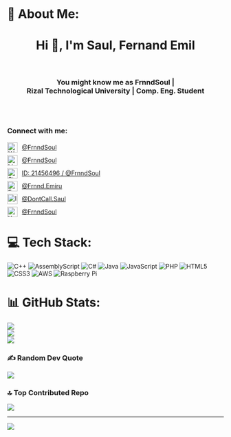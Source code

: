 # 💫 About Me:
<h1 align="center">
  Hi 👋, I'm Saul, Fernand Emil
</h1> 
<br> 
<h3 align="center">
      You might know me as FrnndSoul | 
<br>  Rizal Technological University | Comp. Eng. Student
</h3>
<br>
<br>
<h3 align="left">
<h3 align="left">Connect with me:</h3>
<ul style="list-style:none; padding:0; margin:0;">
  <li style="display:flex; align-items:center; gap:10px; margin:6px 0;">
    <img src="https://raw.githubusercontent.com/rahuldkjain/github-profile-readme-generator/master/src/images/icons/Social/twitter.svg" alt="X/Twitter" width="24" height="24">
    <a href="https://x.com/frnndsoul" target="_blank" rel="noreferrer"> @FrnndSoul</a>
  </li>
  <li style="display:flex; align-items:center; gap:10px; margin:6px 0;">
    <img src="https://raw.githubusercontent.com/rahuldkjain/github-profile-readme-generator/master/src/images/icons/Social/linked-in-alt.svg" alt="LinkedIn" width="24" height="24">
    <a href="https://www.linkedin.com/in/fernand-emil-saul-696066255/" target="_blank" rel="noreferrer"> @FrnndSoul</a>
  </li>
  <li style="display:flex; align-items:center; gap:10px; margin:6px 0;">
    <img src="https://raw.githubusercontent.com/rahuldkjain/github-profile-readme-generator/master/src/images/icons/Social/stack-overflow.svg" alt="Stack Overflow" width="24" height="24">
    <a href="https://stackoverflow.com/users/21456496/frnndsoul" target="_blank" rel="noreferrer"> ID: 21456496 / @FrnndSoul</a>
  </li>
  <li style="display:flex; align-items:center; gap:10px; margin:6px 0;">
    <img src="https://raw.githubusercontent.com/rahuldkjain/github-profile-readme-generator/master/src/images/icons/Social/facebook.svg" alt="Facebook" width="24" height="24">
    <a href="https://www.facebook.com/frnnd.emiru" target="_blank" rel="noreferrer"> @Frnnd.Emiru</a>
  </li>
  <li style="display:flex; align-items:center; gap:10px; margin:6px 0;">
    <img src="https://raw.githubusercontent.com/rahuldkjain/github-profile-readme-generator/master/src/images/icons/Social/instagram.svg" alt="Instagram" width="24" height="24">
    <a href="https://www.instagram.com/dontcall.saul/" target="_blank" rel="noreferrer"> @DontCall.Saul</a>
  </li>
  <li style="display:flex; align-items:center; gap:10px; margin:6px 0;">
    <img src="https://raw.githubusercontent.com/rahuldkjain/github-profile-readme-generator/master/src/images/icons/Social/youtube.svg" alt="YouTube" width="24" height="24">
    <a href="https://youtube.com/@FrnndSoul" target="_blank" rel="noreferrer"> @FrnndSoul</a>
  </li>
</ul>

# 💻 Tech Stack:
![C++](https://img.shields.io/badge/c++-%2300599C.svg?style=for-the-badge&logo=c%2B%2B&logoColor=white) ![AssemblyScript](https://img.shields.io/badge/assembly%20script-%23000000.svg?style=for-the-badge&logo=assemblyscript&logoColor=white) ![C#](https://img.shields.io/badge/c%23-%23239120.svg?style=for-the-badge&logo=csharp&logoColor=white) ![Java](https://img.shields.io/badge/java-%23ED8B00.svg?style=for-the-badge&logo=openjdk&logoColor=white) ![JavaScript](https://img.shields.io/badge/javascript-%23323330.svg?style=for-the-badge&logo=javascript&logoColor=%23F7DF1E) ![PHP](https://img.shields.io/badge/php-%23777BB4.svg?style=for-the-badge&logo=php&logoColor=white) ![HTML5](https://img.shields.io/badge/html5-%23E34F26.svg?style=for-the-badge&logo=html5&logoColor=white) ![CSS3](https://img.shields.io/badge/css3-%231572B6.svg?style=for-the-badge&logo=css3&logoColor=white) ![AWS](https://img.shields.io/badge/AWS-%23FF9900.svg?style=for-the-badge&logo=amazon-aws&logoColor=white) ![Raspberry Pi](https://img.shields.io/badge/-Raspberry_Pi-C51A4A?style=for-the-badge&logo=Raspberry-Pi)
# 📊 GitHub Stats:
![](https://github-readme-stats.vercel.app/api?username=frnndsoul&theme=dark&hide_border=false&include_all_commits=true&count_private=false)<br/>
![](https://nirzak-streak-stats.vercel.app/?user=frnndsoul&theme=dark&hide_border=false)<br/>
![](https://github-readme-stats.vercel.app/api/top-langs/?username=frnndsoul&theme=dark&hide_border=false&include_all_commits=true&count_private=false&layout=compact)

### ✍️ Random Dev Quote
![](https://quotes-github-readme.vercel.app/api?type=horizontal&theme=radical)

### 🔝 Top Contributed Repo
![](https://github-contributor-stats.vercel.app/api?username=frnndsoul&limit=5&theme=dark&combine_all_yearly_contributions=true)

---
[![](https://visitcount.itsvg.in/api?id=frnndsoul&icon=0&color=0)](https://visitcount.itsvg.in)

<!-- Proudly created with GPRM ( https://gprm.itsvg.in ) -->
